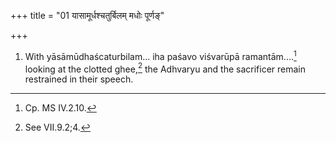 +++
title = "01 यासामूर्धश्चतुर्बिलम् मधोः पूर्णङ्"

+++
1. With yāsāmūdhaścaturbilam... iha paśavo viśvarūpā ramantām....[^1] looking at the clotted ghee,[^2] the Adhvaryu and the sacrificer remain restrained in their speech.  

[^1]: Cp. MS IV.2.10.  

[^2]: See VII.9.2;4.  
